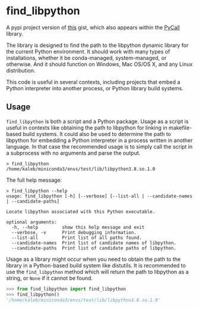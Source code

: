 # find_libpython

A pypi project version of [this](https://gist.github.com/tkf/d980eee120611604c0b9b5fef5b8dae6) gist, which also appears
within the [PyCall](https://github.com/JuliaPy/PyCall.jl/blob/master/deps/find_libpython.py) library.

The library is designed to find the path to the libpython dynamic library for the current Python environment.
It should work with many types of installations, whether it be conda-managed, system-managed, or otherwise.
And it should function on Windows, Mac OS/OS X, and any Linux distribution.

This code is useful in several contexts, including projects that embed a Python interpreter into another process,
or Python library build systems.

## Usage

`find_libpython` is both a script and a Python package.
Usage as a script is useful in contexts like obtaining the path to libpython for linking in makefile-based build systems.
It could also be used to determine the path to libpython for embedding a Python interpreter in a process written in another language.
In that case the recommended usage is to simply call the script in a subprocess with no arguments and parse the output.

```
> find_libpython
/home/kaleb/miniconda3/envs/test/lib/libpython3.8.so.1.0
```

The full help message:
```
> find_libpython --help
usage: find_libpython [-h] [--verbose] [--list-all | --candidate-names | --candidate-paths]

Locate libpython associated with this Python executable.

optional arguments:
  -h, --help         show this help message and exit
  --verbose, -v      Print debugging information.
  --list-all         Print list of all paths found.
  --candidate-names  Print list of candidate names of libpython.
  --candidate-paths  Print list of candidate paths of libpython.
```

Usage as a library might occur when you need to obtain the path to the library in a Python-based build system like distutils.
It is recommended to use the `find_libpython` method which will return the path to libpython as a string, or `None` if it cannot be found.

```python
>>> from find_libpython import find_libpython
>>> find_libpython()
'/home/kaleb/miniconda3/envs/test/lib/libpython3.8.so.1.0'
```
